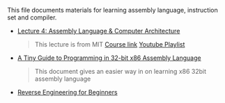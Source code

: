 This file documents materials for learning assembly language, instruction set and compiler.

- [Lecture 4: Assembly Language & Computer Architecture](https://www.youtube.com/watch?v=L1ung0wil9Y)

    > This lecture is from MIT
    > [Course link](https://ocw.mit.edu/courses/electrical-engineering-and-computer-science/6-172-performance-engineering-of-software-systems-fall-2018/)
    > [Youtube Playlist](https://www.youtube.com/playlist?list=PLUl4u3cNGP63VIBQVWguXxZZi0566y7Wf)

- [A Tiny Guide to Programming in 32-bit x86 Assembly Language](https://www.cs.dartmouth.edu/~sergey/cs258/tiny-guide-to-x86-assembly.pdf)

    > This document gives an easier way in on learning x86 32bit assembly language

- [Reverse Engineering for Beginners](https://doc.lagout.org/security/2014_RE_for_beginners.pdf)
